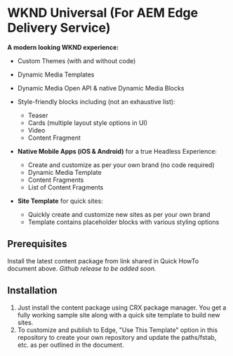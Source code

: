 # WKND Universal (For AEM Edge Delivery Service)

**A modern looking WKND experience:**
- Custom Themes (with and without code)
- Dynamic Media Templates
- Dynamic Media Open API & native Dynamic Media Blocks
- Style-friendly blocks including (not an exhaustive list):
  - Teaser
  - Cards (multiple layout style options in UI)
  - Video
  - Content Fragment
- **Native Mobile Apps (iOS & Android)** for a true Headless Experience:
  - Create and customize as per your own brand (no code required)
  - Dynamic Media Template
  - Content Fragments
  - List of Content Fragments

- **Site Template** for quick sites:
  - Quickly create and customize new sites as per your own brand
  - Template contains placeholder blocks with various styling options


## Prerequisites
Install the latest content package from link shared in Quick HowTo document above. 
*Github release to be added soon.*

## Installation
1. Just install the content package using CRX package manager. You get a fully working sample site along with a quick site template to build new sites.
2. To customize and publish to Edge, "Use This Template" option in this repository to create your own repository and update the paths/fstab, etc. as per outlined in the document.
